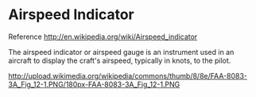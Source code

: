 # Airspeed Indicator #

Reference http://en.wikipedia.org/wiki/Airspeed_indicator

The airspeed indicator or airspeed gauge is an instrument used in an aircraft to display the craft's airspeed, typically in knots, to the pilot.

http://upload.wikimedia.org/wikipedia/commons/thumb/8/8e/FAA-8083-3A_Fig_12-1.PNG/180px-FAA-8083-3A_Fig_12-1.PNG